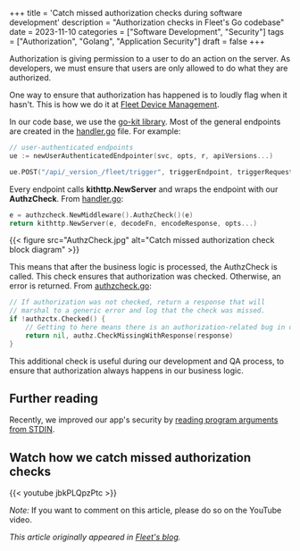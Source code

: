 +++
title = 'Catch missed authorization checks during software development'
description = "Authorization checks in Fleet's Go codebase"
date = 2023-11-10
categories = ["Software Development", "Security"]
tags = ["Authorization", "Golang", "Application Security"]
draft = false
+++

Authorization is giving permission to a user to do an action on the server. As developers, we must ensure that users are
only allowed to do what they are authorized.

One way to ensure that authorization has happened is to loudly flag when it hasn't. This is how we do it at
[Fleet Device Management](https://www.fleetdm.com).

In our code base, we use the [go-kit library](https://github.com/go-kit/kit). Most of the general endpoints are created
in the
[handler.go](https://github.com/fleetdm/fleet/blob/36421bd5055d37a4c39a04e0f9bd96ad47951131/server/service/handler.go#L729)
file. For example:

```go
// user-authenticated endpoints
ue := newUserAuthenticatedEndpointer(svc, opts, r, apiVersions...)

ue.POST("/api/_version_/fleet/trigger", triggerEndpoint, triggerRequest{})
```

Every endpoint calls **kithttp.NewServer** and wraps the endpoint with our **AuthzCheck**. From
[handler.go](https://github.com/fleetdm/fleet/blob/36421bd5055d37a4c39a04e0f9bd96ad47951131/server/service/handler.go#L729):

```go
e = authzcheck.NewMiddleware().AuthzCheck()(e)
return kithttp.NewServer(e, decodeFn, encodeResponse, opts...)
```

{{< figure src="AuthzCheck.jpg" alt="Catch missed authorization check block diagram" >}}

This means that after the business logic is processed, the AuthzCheck is called. This check ensures that authorization
was checked. Otherwise, an error is returned. From
[authzcheck.go](https://github.com/fleetdm/fleet/blob/36421bd5055d37a4c39a04e0f9bd96ad47951131/server/service/middleware/authzcheck/authzcheck.go#L51):

```go
// If authorization was not checked, return a response that will
// marshal to a generic error and log that the check was missed.
if !authzctx.Checked() {
    // Getting to here means there is an authorization-related bug in our code.
    return nil, authz.CheckMissingWithResponse(response)
}
```

This additional check is useful during our development and QA process, to ensure that authorization always happens in
our business logic.

## Further reading

Recently, we improved our app's security by [reading program arguments from STDIN](../get-args-from-stdin).

## Watch how we catch missed authorization checks

{{< youtube jbkPLQpzPtc >}}

_Note:_ If you want to comment on this article, please do so on the YouTube video.

_This article originally appeared in
[Fleet's blog](https://fleetdm.com/guides/catch-missed-authorization-checks-during-software-development)._

